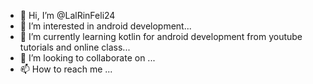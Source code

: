 - 👋 Hi, I’m @LalRinFeli24
- 👀 I’m interested in android development...
- 🌱 I’m currently learning kotlin for android development from youtube tutorials and online class...
- 💞️ I’m looking to collaborate on ...
- 📫 How to reach me ...

<!---
LalRinFeli24/LalRinFeli24 is a ✨ special ✨ repository because its `README.md` (this file) appears on your GitHub profile.
You can click the Preview link to take a look at your changes.
--->
